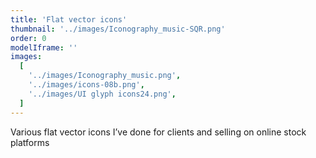 ```yaml
---
title: 'Flat vector icons'
thumbnail: '../images/Iconography_music-SQR.png'
order: 0
modelIframe: ''
images:
  [
    '../images/Iconography_music.png',
    '../images/icons-08b.png',
    '../images/UI glyph icons24.png',
  ]
---
```


Various flat vector icons I’ve done for clients and
selling on online stock platforms
